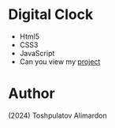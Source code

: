 # Digital Clock

- Html5
- CSS3
- JavaScript
- Can you view my [project](https://toshpulatovalimardon.github.io/digital-clock/)

# Author 
(2024) Toshpulatov Alimardon
